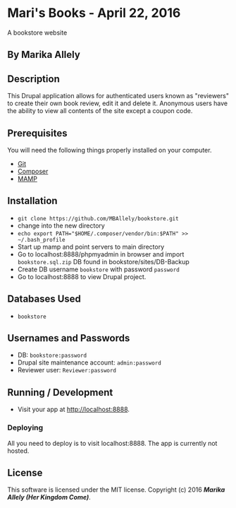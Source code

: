 # Mari's Books - April 22, 2016

A bookstore website

## By Marika Allely

## Description

This Drupal application allows for authenticated users known as "reviewers" to create their own book review, edit it and delete it. Anonymous users have the ability to view all contents of the site except a coupon code.

## Prerequisites

You will need the following things properly installed on your computer.

* [Git](http://git-scm.com/)
* [Composer](https://getcomposer.org/)
* [MAMP](https://www.mamp.info/en/)

## Installation

* `git clone https://github.com/MBAllely/bookstore.git`
* change into the new directory
* `echo export PATH="$HOME/.composer/vendor/bin:$PATH" >> ~/.bash_profile`
* Start up mamp and point servers to main directory
* Go to localhost:8888/phpmyadmin in browser and import `bookstore.sql.zip` DB found in bookstore/sites/DB-Backup
* Create DB username `bookstore` with password `password`
* Go to localhost:8888 to view Drupal project.

## Databases Used
* `bookstore`

## Usernames and Passwords
* DB: `bookstore:password`
* Drupal site maintenance account: `admin:password`
* Reviewer user: `Reviewer:password`

## Running / Development

* Visit your app at [http://localhost:8888](http://localhost:8888).

### Deploying

All you need to deploy is to visit localhost:8888. The app is currently not hosted.

## License

This software is licensed under the MIT license.
Copyright (c) 2016 _**Marika Allely (Her Kingdom Come)**_.
